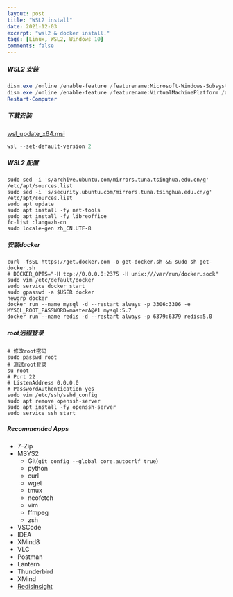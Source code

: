 ```yaml
---
layout: post
title: "WSL2 install"
date: 2021-12-03
excerpt: "wsl2 & docker install."
tags: [Linux, WSL2, Windows 10]
comments: false
---
```


##### WSL2 安装

```powershell
dism.exe /online /enable-feature /featurename:Microsoft-Windows-Subsystem-Linux /all /norestart
dism.exe /online /enable-feature /featurename:VirtualMachinePlatform /all /norestart
Restart-Computer
```

##### 下载安装

[wsl_update_x64.msi](https://wslstorestorage.blob.core.windows.net/wslblob/wsl_update_x64.msi)

```powershell
wsl --set-default-version 2
```

##### WSL2 配置

```shell
sudo sed -i 's/archive.ubuntu.com/mirrors.tuna.tsinghua.edu.cn/g' /etc/apt/sources.list
sudo sed -i 's/security.ubuntu.com/mirrors.tuna.tsinghua.edu.cn/g' /etc/apt/sources.list
sudo apt update
sudo apt install -fy net-tools
sudo apt install -fy libreoffice
fc-list :lang=zh-cn
sudo locale-gen zh_CN.UTF-8
```

##### 安装docker

```shell
curl -fsSL https://get.docker.com -o get-docker.sh && sudo sh get-docker.sh
# DOCKER_OPTS="-H tcp://0.0.0.0:2375 -H unix:///var/run/docker.sock"
sudo vim /etc/default/docker
sudo service docker start
sudo gpasswd -a $USER docker
newgrp docker
docker run --name mysql -d --restart always -p 3306:3306 -e MYSQL_ROOT_PASSWORD=masterA@#1 mysql:5.7
docker run --name redis -d --restart always -p 6379:6379 redis:5.0
```

##### root远程登录

```shell
# 修改root密码
sudo passwd root
# 测试root登录
su root
# Port 22
# ListenAddress 0.0.0.0
# PasswordAuthentication yes
sudo vim /etc/ssh/sshd_config
sudo apt remove openssh-server
sudo apt install -fy openssh-server
sudo service ssh start
```

##### Recommended Apps

- 7-Zip
- MSYS2
  - Git(`git config --global core.autocrlf true`)
  - python
  - curl
  - wget
  - tmux
  - neofetch
  - vim
  - ffmpeg
  - zsh
- VSCode
- IDEA
- XMind8
- VLC
- Postman
- Lantern
- Thunderbird
- XMind
- [RedisInsight](https://download.redisinsight.redis.com/latest/RedisInsight-v2-win-installer.exe)
